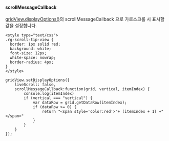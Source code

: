 #### scrollMessageCallback

[gridView.displayOptions()](http://help.realgrid.com/api/types/DisplayOptions/)의 scrollMessageCallback 으로 가로스크롤 시 표시할 값을 설정합니다.

```
<style type="text/css">
.rg-scroll-tip-view {
  border: 1px solid red;
  background: white;
  font-size: 12px;
  white-space: nowrap;
  border-radius: 4px;
}
</style>

gridView.setDisplayOptions({
    liveScroll: false,
    scrollMessageCallback:function(grid, vertical, itemIndex) {
        console.log(itemIndex)
        if (vertical === "vertical") {
            var dataRow = grid.getDataRow(itemIndex); 
            if (dataRow >= 0) {
                return "<span style='color:red'>"+ (itemIndex + 1) +"</span>"
            }
        }
    }
});
```